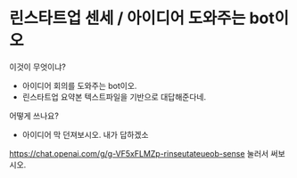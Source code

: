# 린스타트업 센세 / 아이디어 도와주는 bot이오

이것이 무엇이냐? 
- 아이디어 회의를 도와주는 bot이오.
- 린스타트업 요약본 텍스트파일을 기반으로 대답해준다네.

어떻게 쓰나요?
- 아이디어 막 던져보시오. 내가 답하겠소

https://chat.openai.com/g/g-VF5xFLMZp-rinseutateueob-sense 눌러서 써보시오.
